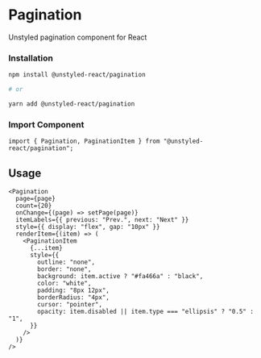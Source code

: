 # Pagination

Unstyled pagination component for React

### Installation

```sh
npm install @unstyled-react/pagination

# or

yarn add @unstyled-react/pagination
```

### Import Component

```tsx
import { Pagination, PaginationItem } from "@unstyled-react/pagination";
```

## Usage

```tsx
<Pagination
  page={page}
  count={20}
  onChange={(page) => setPage(page)}
  itemLabels={{ previous: "Prev.", next: "Next" }}
  style={{ display: "flex", gap: "10px" }}
  renderItem={(item) => (
    <PaginationItem
      {...item}
      style={{
        outline: "none",
        border: "none",
        background: item.active ? "#fa466a" : "black",
        color: "white",
        padding: "8px 12px",
        borderRadius: "4px",
        cursor: "pointer",
        opacity: item.disabled || item.type === "ellipsis" ? "0.5" : "1",
      }}
    />
  )}
/>
```
